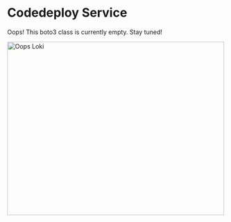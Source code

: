 # Codedeploy Service

Oops! This boto3 class is currently empty. Stay tuned!

<img src="{{ base_url }}/images/oops_loki.png" width="500" height="400" title="Oops Loki">
